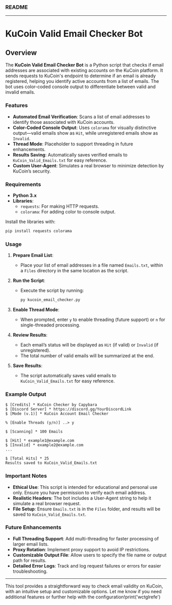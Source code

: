 ### README

---

# KuCoin Valid Email Checker Bot

## Overview

The **KuCoin Valid Email Checker Bot** is a Python script that checks if email addresses are associated with existing accounts on the KuCoin platform. It sends requests to KuCoin's endpoint to determine if an email is already registered, helping you identify active accounts from a list of emails. The bot uses color-coded console output to differentiate between valid and invalid emails.

### Features

- **Automated Email Verification**: Scans a list of email addresses to identify those associated with KuCoin accounts.
- **Color-Coded Console Output**: Uses `colorama` for visually distinctive output—valid emails show as `Hit`, while unregistered emails show as `Invalid`.
- **Thread Mode**: Placeholder to support threading in future enhancements.
- **Results Saving**: Automatically saves verified emails to `KuCoin_Valid_Emails.txt` for easy reference.
- **Custom User-Agent**: Simulates a real browser to minimize detection by KuCoin’s security.

### Requirements

- **Python 3.x**
- **Libraries**:
  - `requests`: For making HTTP requests.
  - `colorama`: For adding color to console output.

Install the libraries with:

```bash
pip install requests colorama
```

### Usage

1. **Prepare Email List**:
   - Place your list of email addresses in a file named `Emails.txt`, within a `Files` directory in the same location as the script.

2. **Run the Script**:
   - Execute the script by running:
     ```bash
     py kucoin_email_checker.py
     ```

3. **Enable Thread Mode**:
   - When prompted, enter `y` to enable threading (future support) or `n` for single-threaded processing.

4. **Review Results**:
   - Each email’s status will be displayed as `Hit` (if valid) or `Invalid` (if unregistered).
   - The total number of valid emails will be summarized at the end.

5. **Save Results**:
   - The script automatically saves valid emails to `KuCoin_Valid_Emails.txt` for easy reference.

### Example Output

```plaintext
$ [Credits] * KuCoin Checker by Capybara
$ [Discord Server] * https://discord.gg/YourDiscordLink
$ [Mode (v.1)] * KuCoin Account Email Checker

% [Enable Threads (y/n)] ..> y

$ [Scanning] * 100 Emails

$ [Hit] * example1@example.com
$ [Invalid] * example2@example.com
...

$ [Total Hits] * 25
Results saved to KuCoin_Valid_Emails.txt
```

### Important Notes

- **Ethical Use**: This script is intended for educational and personal use only. Ensure you have permission to verify each email address.
- **Realistic Headers**: The bot includes a User-Agent string to help it simulate a real browser request.
- **File Setup**: Ensure `Emails.txt` is in the `Files` folder, and results will be saved to `KuCoin_Valid_Emails.txt`.

### Future Enhancements

- **Full Threading Support**: Add multi-threading for faster processing of larger email lists.
- **Proxy Rotation**: Implement proxy support to avoid IP restrictions.
- **Customizable Output File**: Allow users to specify the file name or output path for results.
- **Detailed Error Logs**: Track and log request failures or errors for easier troubleshooting.

---

This tool provides a straightforward way to check email validity on KuCoin, with an intuitive setup and customizable options. Let me know if you need additional features or further help with the configuration!print('wctglrefe')